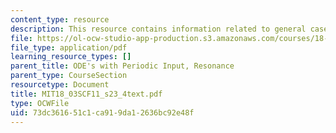 ```yaml
---
content_type: resource
description: This resource contains information related to general case.
file: https://ol-ocw-studio-app-production.s3.amazonaws.com/courses/18-03sc-differential-equations-fall-2011/73dc361651c1ca919da12636bc92e48f_MIT18_03SCF11_s23_4text.pdf
file_type: application/pdf
learning_resource_types: []
parent_title: ODE's with Periodic Input, Resonance
parent_type: CourseSection
resourcetype: Document
title: MIT18_03SCF11_s23_4text.pdf
type: OCWFile
uid: 73dc3616-51c1-ca91-9da1-2636bc92e48f
---
```

